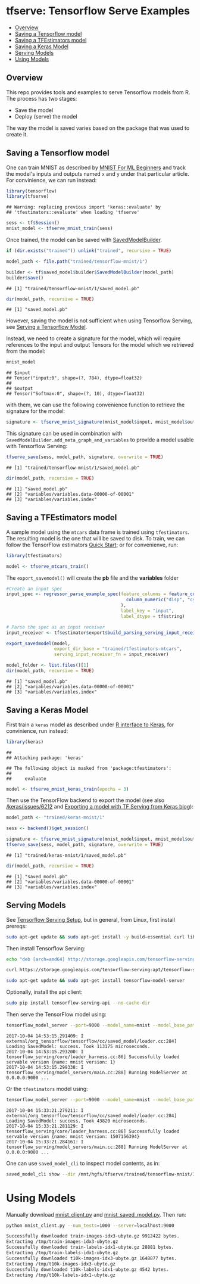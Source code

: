 tfserve: Tensorflow Serve Examples
================

-   [Overview](#overview)
-   [Saving a Tensorflow model](#saving-a-tensorflow-model)
-   [Saving a TFEstimators model](#saving-a-tfestimators-model)
-   [Saving a Keras Model](#saving-a-keras-model)
-   [Serving Models](#serving-models)
-   [Using Models](#using-models)

Overview
--------

This repo provides tools and examples to serve Tensorflow models from R. The process has two stages:

-   Save the model
-   Deploy (serve) the model

The way the model is saved varies based on the package that was used to create it.

Saving a Tensorflow model
-------------------------

One can train MNIST as described by [MNIST For ML Beginners](https://tensorflow.rstudio.com/tensorflow/articles/tutorial_mnist_beginners.html) and track the model's inputs and outputs named `x` and `y` under that particular article. For convinience, we can run instead:

``` r
library(tensorflow)
library(tfserve)
```

    ## Warning: replacing previous import 'keras::evaluate' by
    ## 'tfestimators::evaluate' when loading 'tfserve'

``` r
sess <- tf$Session()
mnist_model <- tfserve_mnist_train(sess)
```

Once trained, the model can be saved with [SavedModelBuilder](https://www.tensorflow.org/api_docs/python/tf/saved_model/builder/SavedModelBuilder).

``` r
if (dir.exists("trained")) unlink("trained", recursive = TRUE)

model_path <- file.path("trained/tensorflow-mnist/1")

builder <- tf$saved_model$builder$SavedModelBuilder(model_path)
builder$save()
```

    ## [1] "trained/tensorflow-mnist/1/saved_model.pb"

``` r
dir(model_path, recursive = TRUE)
```

    ## [1] "saved_model.pb"

However, saving the model is not sufficient when using Tensorflow Serving, see [Serving a Tensorflow Model](https://www.tensorflow.org/serving/serving_basic).

Instead, we need to create a signature for the model, which will require references to the input and output Tensors for the model which we retrieved from the model:

``` r
mnist_model
```

    ## $input
    ## Tensor("input:0", shape=(?, 784), dtype=float32)
    ## 
    ## $output
    ## Tensor("Softmax:0", shape=(?, 10), dtype=float32)

with them, we can use the following convenience function to retrieve the signature for the model:

``` r
signature <- tfserve_mnist_signature(mnist_model$input, mnist_model$output)
```

This signature can be used in combination with `SavedModelBuilder.add_meta_graph_and_variables` to provide a model usable with Tensorflow Serving:

``` r
tfserve_save(sess, model_path, signature, overwrite = TRUE)
```

    ## [1] "trained/tensorflow-mnist/1/saved_model.pb"

``` r
dir(model_path, recursive = TRUE)
```

    ## [1] "saved_model.pb"                         
    ## [2] "variables/variables.data-00000-of-00001"
    ## [3] "variables/variables.index"

Saving a TFEstimators model
---------------------------

A sample model using the `mtcars` data frame is trained using `tfestimators`. The resulting model is the one that will be saved to disk. To train, we can follow the TensorFlow estimators [Quick Start](https://tensorflow.rstudio.com/tfestimators/); or for convenienve, run:

``` r
library(tfestimators)

model <- tfserve_mtcars_train()
```

The `export_savemodel()` will create the **pb** file and the **variables** folder

``` r
#Create an input spec
input_spec <- regressor_parse_example_spec(feature_columns = feature_columns( 
                                             column_numeric("disp", "cyl")
                                           ),
                                           label_key = "input",
                                           label_dtype = tf$string)

# Parse the spec as an input receiver 
input_receiver <- tf$estimator$export$build_parsing_serving_input_receiver_fn(input_spec)

export_savedmodel(model, 
                  export_dir_base = "trained/tfestimators-mtcars",
                  serving_input_receiver_fn = input_receiver)

model_folder <- list.files()[1]
dir(model_path, recursive = TRUE)
```

    ## [1] "saved_model.pb"                         
    ## [2] "variables/variables.data-00000-of-00001"
    ## [3] "variables/variables.index"

Saving a Keras Model
--------------------

First train a `keras` model as described under [R interface to Keras](https://tensorflow.rstudio.com/keras/), for convinience, run instead:

``` r
library(keras)
```

    ## 
    ## Attaching package: 'keras'

    ## The following object is masked from 'package:tfestimators':
    ## 
    ##     evaluate

``` r
model <- tfserve_mnist_keras_train(epochs = 3)
```

Then use the TensorFlow backend to export the model (see also [/keras/issues/6212](https://github.com/fchollet/keras/issues/6212) and [Exporting a model with TF Serving from Keras blog](https://blog.keras.io/keras-as-a-simplified-interface-to-tensorflow-tutorial.html#exporting-a-model-with-tensorflow-serving)):

``` r
model_path <- "trained/keras-mnist/1"

sess <- backend()$get_session()

signature <- tfserve_mnist_signature(mnist_model$input, mnist_model$output)
tfserve_save(sess, model_path, signature, overwrite = TRUE)
```

    ## [1] "trained/keras-mnist/1/saved_model.pb"

``` r
dir(model_path, recursive = TRUE)
```

    ## [1] "saved_model.pb"                         
    ## [2] "variables/variables.data-00000-of-00001"
    ## [3] "variables/variables.index"

Serving Models
--------------

See [Tensorflow Serving Setup](https://www.tensorflow.org/serving/setup#installing_using_apt-get), but in general, from Linux, first install prereqs:

``` bash
sudo apt-get update && sudo apt-get install -y build-essential curl libcurl3-dev git libfreetype6-dev libpng12-dev libzmq3-dev pkg-config python-dev python-numpy python-pip software-properties-common swig zip zlib1g-dev
```

Then install Tensorflow Serving:

``` bash
echo "deb [arch=amd64] http://storage.googleapis.com/tensorflow-serving-apt stable tensorflow-model-server tensorflow-model-server-universal" | sudo tee /etc/apt/sources.list.d/tensorflow-serving.list

curl https://storage.googleapis.com/tensorflow-serving-apt/tensorflow-serving.release.pub.gpg | sudo apt-key add -

sudo apt-get update && sudo apt-get install tensorflow-model-server
```

Optionally, install the api client:

``` bash
sudo pip install tensorflow-serving-api --no-cache-dir
```

Then serve the TensorFlow model using:

``` bash
tensorflow_model_server --port=9000 --model_name=mnist --model_base_path=/mnt/hgfs/tfserve/trained/tensorflow-mnist
```

    2017-10-04 14:53:15.291409: I external/org_tensorflow/tensorflow/cc/saved_model/loader.cc:284] Loading SavedModel: success. Took 113175 microseconds.
    2017-10-04 14:53:15.293200: I tensorflow_serving/core/loader_harness.cc:86] Successfully loaded servable version {name: mnist version: 1}
    2017-10-04 14:53:15.299338: I tensorflow_serving/model_servers/main.cc:288] Running ModelServer at 0.0.0.0:9000 ...

Or the `tfestimators` model using:

``` bash
tensorflow_model_server --port=9000 --model_name=mnist --model_base_path=/mnt/hgfs/tfserve/trained/tfestimators-mtcars
```

    2017-10-04 15:33:21.279211: I external/org_tensorflow/tensorflow/cc/saved_model/loader.cc:284] Loading SavedModel: success. Took 43820 microseconds.
    2017-10-04 15:33:21.281129: I tensorflow_serving/core/loader_harness.cc:86] Successfully loaded servable version {name: mnist version: 1507156394}
    2017-10-04 15:33:21.284161: I tensorflow_serving/model_servers/main.cc:288] Running ModelServer at 0.0.0.0:9000 ...

One can use `saved_model_cli` to inspect model contents, as in:

``` bash
saved_model_cli show --dir /mnt/hgfs/tfserve/trained/tensorflow-mnist/1
```

Using Models
============

Manually download [mnist\_client.py](https://raw.githubusercontent.com/tensorflow/serving/master/tensorflow_serving/example/mnist_client.py) and [mnist\_saved\_model.py](https://raw.githubusercontent.com/tensorflow/serving/master/tensorflow_serving/example/mnist_saved_model.py). Then run:

``` bash
python mnist_client.py --num_tests=1000 --server=localhost:9000

Successfully downloaded train-images-idx3-ubyte.gz 9912422 bytes.
Extracting /tmp/train-images-idx3-ubyte.gz
Successfully downloaded train-labels-idx1-ubyte.gz 28881 bytes.
Extracting /tmp/train-labels-idx1-ubyte.gz
Successfully downloaded t10k-images-idx3-ubyte.gz 1648877 bytes.
Extracting /tmp/t10k-images-idx3-ubyte.gz
Successfully downloaded t10k-labels-idx1-ubyte.gz 4542 bytes.
Extracting /tmp/t10k-labels-idx1-ubyte.gz
```
